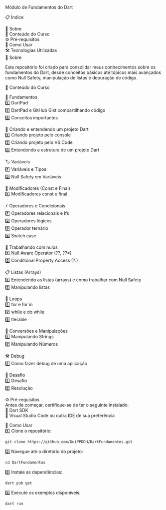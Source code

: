 <p class="has-line-data" data-line-start="0" data-line-end="1">Módulo de Fundamentos do Dart</p>
<p class="has-line-data" data-line-start="2" data-line-end="3">📋 Índice</p>
<p class="has-line-data" data-line-start="5" data-line-end="11">📖 Sobre<br>
📝 Conteúdo do Curso<br>
⚙️ Pré-requisitos<br>
🚀 Como Usar<br>
🛠 Tecnologias Utilizadas<br>
📖 Sobre</p>
<p class="has-line-data" data-line-start="13" data-line-end="14">Este repositório foi criado para consolidar meus conhecimentos sobre os fundamentos do Dart, desde conceitos básicos até tópicos mais avançados como Null Safety, manipulação de listas e depuração de código.</p>
<p class="has-line-data" data-line-start="16" data-line-end="17">📝 Conteúdo do Curso</p>
<p class="has-line-data" data-line-start="19" data-line-end="23">📌 Fundamentos<br>
1️⃣ DartPad<br>
2️⃣ DartPad e GitHub Gist compartilhando código<br>
3️⃣ Conceitos importantes</p>
<p class="has-line-data" data-line-start="25" data-line-end="29">📁 Criando e entendendo um projeto Dart<br>
1️⃣ Criando projeto pelo console<br>
2️⃣ Criando projeto pelo VS Code<br>
3️⃣ Entendendo a estrutura de um projeto Dart</p>
<p class="has-line-data" data-line-start="31" data-line-end="34">🏷 Variáveis<br>
1️⃣ Variáveis e Tipos<br>
2️⃣ Null Safety em Variáveis</p>
<p class="has-line-data" data-line-start="36" data-line-end="38">🔐 Modificadores (Const e Final)<br>
1️⃣ Modificadores const e final</p>
<p class="has-line-data" data-line-start="40" data-line-end="45">⚡ Operadores e Condicionais<br>
1️⃣ Operadores relacionais e Ifs<br>
2️⃣ Operadores lógicos<br>
3️⃣ Operador ternário<br>
4️⃣ Switch case</p>
<p class="has-line-data" data-line-start="47" data-line-end="50">🚀 Trabalhando com nulos<br>
1️⃣ Null Aware Operator (??, ??=)<br>
2️⃣ Conditional Property Access (?.)</p>
<p class="has-line-data" data-line-start="52" data-line-end="55">📋 Listas (Arrays)<br>
1️⃣ Entendendo as listas (arrays) e como trabalhar com Null Safety<br>
2️⃣ Manipulando listas</p>
<p class="has-line-data" data-line-start="57" data-line-end="61">🔄 Loops<br>
1️⃣ for e for in<br>
2️⃣ while e do while<br>
3️⃣ Iterable</p>
<p class="has-line-data" data-line-start="63" data-line-end="66">🔢 Conversões e Manipulações<br>
1️⃣ Manipulando Strings<br>
2️⃣ Manipulando Números</p>
<p class="has-line-data" data-line-start="68" data-line-end="70">🛠 Debug<br>
1️⃣ Como fazer debug de uma aplicação</p>
<p class="has-line-data" data-line-start="72" data-line-end="75">🎯 Desafio<br>
1️⃣ Desafio<br>
2️⃣ Resolução</p>
<p class="has-line-data" data-line-start="77" data-line-end="81">⚙️ Pré-requisitos<br>
Antes de começar, certifique-se de ter o seguinte instalado:<br>
🔹 Dart SDK<br>
🔹 Visual Studio Code ou outra IDE de sua preferência</p>
<p class="has-line-data" data-line-start="82" data-line-end="84">🚀 Como Usar<br>
1️⃣ Clone o repositório:</p>
<pre><code class="has-line-data" data-line-start="86" data-line-end="88" class="language-bash">git <span class="hljs-built_in">clone</span> https://github.com/GuiPPDDH/DartFundamentos.git
</code></pre>
<p class="has-line-data" data-line-start="88" data-line-end="89">2️⃣ Navegue até o diretório do projeto:</p>
<pre><code class="has-line-data" data-line-start="90" data-line-end="92" class="language-bash"><span class="hljs-built_in">cd</span> DartFundamentos
</code></pre>
<p class="has-line-data" data-line-start="92" data-line-end="93">3️⃣ Instale as dependências:</p>
<pre><code class="has-line-data" data-line-start="94" data-line-end="96" class="language-bash">dart pub get
</code></pre>
<p class="has-line-data" data-line-start="96" data-line-end="97">4️⃣ Execute os exemplos disponíveis:</p>
<pre><code class="has-line-data" data-line-start="99" data-line-end="101" class="language-bash">dart run
</code></pre>
